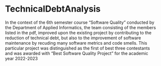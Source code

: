 # TechnicalDebtAnalysis

In the context of the 6th semester course “Software Quality” conducted by the Department of Applied Informatics, the team consisting of the members listed in the pdf, improved upon the existing project by contributing to the reduction of technical debt, but also to the improvement of software maintenance by recuding many software metrics and code smells. This particular project was distinguished as the first of best three contestants and was awarded with “Best Software Quality Project” for the academic year 2022-2023
